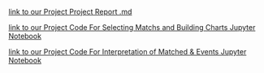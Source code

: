   [link to our Project Project Report .md](https://github.com/fbaakyildiz/IE423project/blob/main/report.md)
  
  [link to our Project Code For Selecting Matchs and Building Charts Jupyter Notebook](https://github.com/fbaakyildiz/IE423project/blob/main/controlcharts.ipynb)

  [link to our Project Code For Interpretation of Matched & Events Jupyter Notebook](https://github.com/fbaakyildiz/IE423project/blob/main/events.ipynb)
